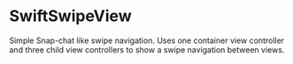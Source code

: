 SwiftSwipeView
==============


Simple Snap-chat like swipe navigation. Uses one container view controller and three child view controllers to show a swipe navigation between views.
